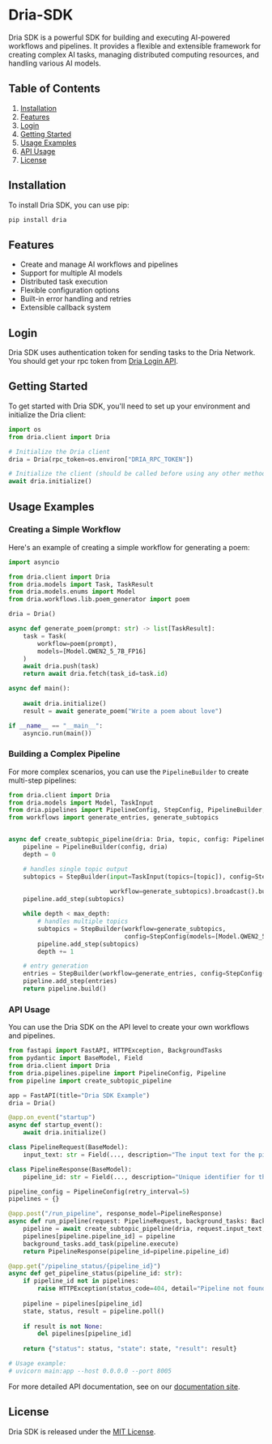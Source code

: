 # Dria-SDK

Dria SDK is a powerful SDK for building and executing AI-powered workflows and pipelines. It provides a flexible and extensible framework for creating complex AI tasks, managing distributed computing resources, and handling various AI models.

## Table of Contents

1. [Installation](#installation)
2. [Features](#features)
3. [Login](#login)
4. [Getting Started](#getting-started)
5. [Usage Examples](#usage-examples)
6. [API Usage](#api-usage)
7. [License](#license)

## Installation

To install Dria SDK, you can use pip:

```bash
pip install dria
```

## Features

- Create and manage AI workflows and pipelines
- Support for multiple AI models
- Distributed task execution
- Flexible configuration options
- Built-in error handling and retries
- Extensible callback system

## Login

Dria SDK uses authentication token for sending tasks to the Dria Network. You should get your rpc token from [Dria Login API](https://dkn.dria.co/auth/generate-token).

## Getting Started

To get started with Dria SDK, you'll need to set up your environment and initialize the Dria client:

```python
import os
from dria.client import Dria

# Initialize the Dria client
dria = Dria(rpc_token=os.environ["DRIA_RPC_TOKEN"])

# Initialize the client (should be called before using any other methods)
await dria.initialize()
```



## Usage Examples

### Creating a Simple Workflow

Here's an example of creating a simple workflow for generating a poem:

```python
import asyncio

from dria.client import Dria
from dria.models import Task, TaskResult
from dria.models.enums import Model
from dria.workflows.lib.poem_generator import poem

dria = Dria()

async def generate_poem(prompt: str) -> list[TaskResult]:
    task = Task(
        workflow=poem(prompt),
        models=[Model.QWEN2_5_7B_FP16]
    )
    await dria.push(task)
    return await dria.fetch(task_id=task.id)

async def main():
    
    await dria.initialize()
    result = await generate_poem("Write a poem about love")

if __name__ == "__main__":
    asyncio.run(main())
```

### Building a Complex Pipeline

For more complex scenarios, you can use the `PipelineBuilder` to create multi-step pipelines:

```python
from dria.client import Dria
from dria.models import Model, TaskInput
from dria.pipelines import PipelineConfig, StepConfig, PipelineBuilder, StepBuilder
from workflows import generate_entries, generate_subtopics


async def create_subtopic_pipeline(dria: Dria, topic, config: PipelineConfig = PipelineConfig(), max_depth=1):
    pipeline = PipelineBuilder(config, dria)
    depth = 0

    # handles single topic output
    subtopics = StepBuilder(input=TaskInput(topics=[topic]), config=StepConfig(models=[Model.QWEN2_5_7B_FP16,
                                                                                       Model.GPT4O]),
                            workflow=generate_subtopics).broadcast().build()
    pipeline.add_step(subtopics)

    while depth < max_depth:
        # handles multiple topics
        subtopics = StepBuilder(workflow=generate_subtopics,
                                config=StepConfig(models=[Model.QWEN2_5_7B_FP16, Model.GPT4O])).scatter().build()
        pipeline.add_step(subtopics)
        depth += 1

    # entry generation
    entries = StepBuilder(workflow=generate_entries, config=StepConfig(min_compute=0.8)).build()
    pipeline.add_step(entries)
    return pipeline.build()

```

### API Usage

You can use the Dria SDK on the API level to create your own workflows and pipelines.

```python
from fastapi import FastAPI, HTTPException, BackgroundTasks
from pydantic import BaseModel, Field
from dria.client import Dria
from dria.pipelines.pipeline import PipelineConfig, Pipeline
from pipeline import create_subtopic_pipeline

app = FastAPI(title="Dria SDK Example")
dria = Dria()

@app.on_event("startup")
async def startup_event():
    await dria.initialize()

class PipelineRequest(BaseModel):
    input_text: str = Field(..., description="The input text for the pipeline to process")

class PipelineResponse(BaseModel):
    pipeline_id: str = Field(..., description="Unique identifier for the created pipeline")

pipeline_config = PipelineConfig(retry_interval=5)
pipelines = {}

@app.post("/run_pipeline", response_model=PipelineResponse)
async def run_pipeline(request: PipelineRequest, background_tasks: BackgroundTasks):
    pipeline = await create_subtopic_pipeline(dria, request.input_text, pipeline_config)
    pipelines[pipeline.pipeline_id] = pipeline
    background_tasks.add_task(pipeline.execute)
    return PipelineResponse(pipeline_id=pipeline.pipeline_id)

@app.get("/pipeline_status/{pipeline_id}")
async def get_pipeline_status(pipeline_id: str):
    if pipeline_id not in pipelines:
        raise HTTPException(status_code=404, detail="Pipeline not found")
    
    pipeline = pipelines[pipeline_id]
    state, status, result = pipeline.poll()
    
    if result is not None:
        del pipelines[pipeline_id]
    
    return {"status": status, "state": state, "result": result}

# Usage example:
# uvicorn main:app --host 0.0.0.0 --port 8005

```

For more detailed API documentation, see on our [documentation site](https://docs.dria.ai).

## License

Dria SDK is released under the [MIT License](https://opensource.org/licenses/MIT).
